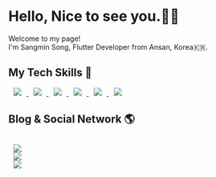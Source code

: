 <h1> Hello, Nice to see you.🙌🏻</h1>
Welcome to my page!</br>
I'm Sangmin Song, Flutter Developer from Ansan, Korea🇰🇷.

<h2> My Tech Skills 🔧</h2>

<a href="https://www.flutter.dev/">
  <img
       src = "https://img.shields.io/badge/-FLUTTER-white?style=for-the-badge&logo=flutter&logoColor=blue&link=https://www.flutter.dev/"
       style="height : auto; margin-left : 10px; margin-right:10px;"/>
</a>
<a href="https://www.java.com/">
  <img
       src = "https://img.shields.io/badge/-JAVA-white?style=for-the-badge&logo=java&logoColor=orange&link=https://www.java.com/"
       style="height : auto; margin-left : 10px; margin-right:10px;"/>
</a>
<a href="https://developer.apple.com/swift/">
  <img
       src = "https://img.shields.io/badge/-SWIFT-white?style=for-the-badge&logo=swift&link=https://developer.apple.com/swift/"
       style="height : auto; margin-left : 10px; margin-right:10px;"/>
</a>
<a href="https://www.github.com/">
  <img
       src = "https://img.shields.io/badge/-GIT-white?style=for-the-badge&logo=git&link=https://www.github.com/"
       style="height : auto; margin-left : 10px; margin-right:10px;"/>
</a>
<a href="https://www.mariadb.org/">
  <img
       src = "https://img.shields.io/badge/-MARIADB-white?style=for-the-badge&logo=mariadb&logoColor=brown&link=https://www.mariadb.org/"
       style="height : auto; margin-left : 10px; margin-right:10px;"/>
</a>
<a href="https://www.firebase.com/">
  <img
       src = "https://img.shields.io/badge/-FIREBASE-white?style=for-the-badge&logo=firebase&link=https://www.firebase.com/"
       style="height : auto; margin-left : 10px; margin-right:10px;"/>
</a>

<h2> Blog & Social Network 🌎<h2>
<a href="https://www.instagram.com/songgoori/">
    <img 
        src="http://img.shields.io/badge/-Instagram-black?style=flat&logo=instagram&link=https://www.instagram.com/songgoori/"
        style="height : auto; margin-left : 10px; margin-right : 10px;"/>
</a>
  </br>
<a href="https://velog.io/@songoori">
    <img 
        src="http://img.shields.io/badge/-Velog-black?style=flat&logo=Vector Logo Zone&link=https://velog.io/@songoori"
        style="height : auto; margin-left : 10px; margin-right : 10px;"/>
</a>
 </br>
 <a href="https://blog.naver.com/qjsrotkdals">
    <img 
        src="http://img.shields.io/badge/-Naver-black?style=flat&logo=naver&link=https://blog.naver.com/qjsrotkdals"
        style="height : auto; margin-left : 10px; margin-right : 10px;"/>
</a>
